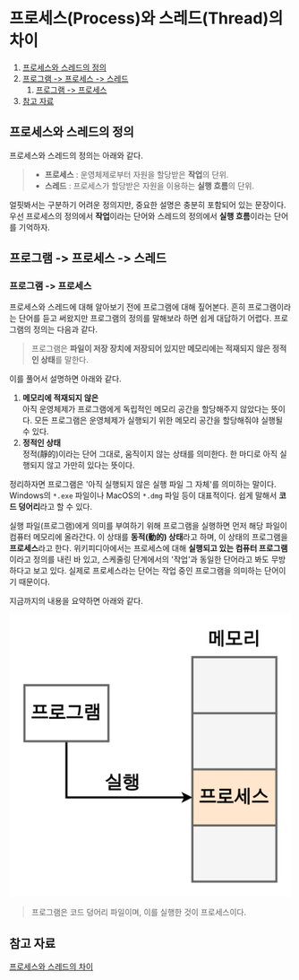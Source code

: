 # 프로세스(Process)와 스레드(Thread)의 차이

1. [프로세스와 스레드의 정의](#프로세스와-스레드의-정의)
2. [프로그램 -> 프로세스 -> 스레드](#프로그램-->-프로세스-->-스레드)
   1. [프로그램 -> 프로세스](#프로그램-→-프로세스)
3. [참고 자료](#참고-자료)

## 프로세스와 스레드의 정의

프로세스와 스레드의 정의는 아래와 같다.

> - **프로세스** : 운영체제로부터 자원을 할당받은 **작업**의 단위.
> - **스레드** : 프로세스가 할당받은 자원을 이용하는 **실행 흐름**의 단위.

얼핏봐서는 구분하기 어려운 정의지만, 중요한 설명은 충분히 포함되어 있는 문장이다. 우선 프로세스의 정의에서 **작업**이라는 단어와 스레드의 정의에서 **실행 흐름**이라는 단어를 기억하자.

## 프로그램 -> 프로세스 -> 스레드

### 프로그램 -> 프로세스

프로세스와 스레드에 대해 알아보기 전에 프로그램에 대해 짚어본다. 흔히 프로그램이라는 단어를 듣고 써왔지만 프로그램의 정의를 말해보라 하면 쉽게 대답하기 어렵다. 프로그램의 정의는 다음과 같다.

> 프로그램은 **파일이 저장 장치에 저장되어 있지만 메모리에는 적재되지 않은 정적인 상태**를 말한다.

이를 풀어서 설명하면 아래와 같다.

1. **메모리에 적재되지 않은**  
   아직 운영체제가 프로그램에게 독립적인 메모리 공간을 할당해주지 않았다는 뜻이다. 모든 프로그램은 운영체제가 실행되기 위한 메모리 공간을 할당해줘야 실행될 수 있다.
2. **정적인 상태**  
   정적(靜的)이라는 단어 그대로, 움직이지 않는 상태를 의미한다. 한 마디로 아직 실행되지 않고 가만히 있다는 뜻이다.

정리하자면 프로그램은 '아직 실행되지 않은 실행 파일 그 자체'를 의미하는 말이다. Windows의 `*.exe` 파일이나 MacOS의 `*.dmg` 파일 등이 대표적이다. 쉽게 말해서 **코드 덩어리**라고 할 수 있다.

실행 파일(프로그램)에게 의미를 부여하기 위해 프로그램을 실행하면 먼저 해당 파일이 컴퓨터 메모리에 올라간다. 이 상태를 **동적(動的) 상태**라고 하며, 이 상태의 프로그램을 **프로세스**라고 한다. 위키피디아에서는 프로세스에 대해 **실행되고 있는 컴퓨터 프로그램**이라고 정의를 내린 바 있고, 스케줄링 단계에서의 '작업'과 동일한 단어라고 봐도 무방하다고 보고 있다. 실제로 프로세스라는 단어는 작업 중인 프로그램을 의미하는 단어이기 때문이다.

지금까지의 내용을 요약하면 아래와 같다.

![from-program-to-process](./images/from-program-to-process.png)

> 프로그램은 코드 덩어리 파일이며, 이를 실행한 것이 프로세스이다.

## 참고 자료

[프로세스와 스레드의 차이](https://velog.io/@raejoonee/%ED%94%84%EB%A1%9C%EC%84%B8%EC%8A%A4%EC%99%80-%EC%8A%A4%EB%A0%88%EB%93%9C%EC%9D%98-%EC%B0%A8%EC%9D%B4)
